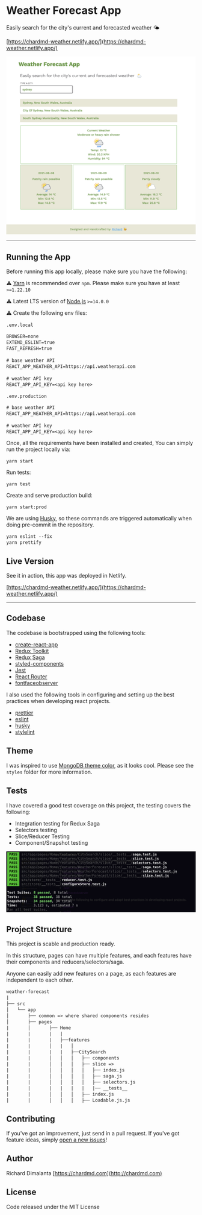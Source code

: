 # Weather Forecast App

Easily search for the city's current and forecasted weather 🌤️

[https://chardmd-weather.netlify.app/](https://chardmd-weather.netlify.app/)

![Alt Text](preview.png)

---

## Running the App

Before running this app locally, please make sure you have the following:

⚠️ [Yarn](https://yarnpkg.com) is recommended over `npm`. Please make sure you have at least `>=1.22.10`

⚠️ Latest LTS version of [Node.js](https://nodejs.org/en/) `>=14.0.0`

⚠️ Create the following env files:

`.env.local`

```shell
BROWSER=none
EXTEND_ESLINT=true
FAST_REFRESH=true

# base weather API
REACT_APP_WEATHER_API=https://api.weatherapi.com

# weather API key
REACT_APP_API_KEY=<api key here>
```

`.env.production`

```shell
# base weather API
REACT_APP_WEATHER_API=https://api.weatherapi.com

# weather API key
REACT_APP_API_KEY=<api key here>
```

Once, all the requirements have been installed and created, You can simply run the project locally via:

```shell
yarn start
```

Run tests:

```shell
yarn test
```

Create and serve production build:

```shell
yarn start:prod
```

We are using [Husky](https://www.npmjs.com/package/husky), so these commands are triggered automatically when doing pre-commit in the repository.

```shell
yarn eslint --fix
yarn prettify
```

## Live Version

See it in action, this app was deployed in Netlify.

[https://chardmd-weather.netlify.app/](https://chardmd-weather.netlify.app/)

---

## Codebase

The codebase is bootstrapped using the following tools:

- [create-react-app](https://create-react-app.dev)
- [Redux Toolkit](https://redux-toolkit.js.org/)
- [Redux Saga](https://redux-saga.js.org/)
- [styled-components](https://styled-components.com/)
- [Jest](https://jestjs.io/)
- [React Router](https://reactrouter.com)
- [fontfaceobserver](https://github.com/bramstein/fontfaceobserver)

I also used the following tools in configuring and setting up the best practices when developing react projects.

- [prettier](https://prettier.io/)
- [eslint](https://eslint.org/)
- [husky](https://www.npmjs.com/package/husky)
- [stylelint](https://stylelint.io/)

## Theme

I was inspired to use [MongoDB theme color](https://www.schemecolor.com/mongodb-logo-colors.php), as it looks cool. Please see the `styles` folder for more information.

## Tests

I have covered a good test coverage on this project, the testing covers the following:

- Integration testing for Redux Saga
- Selectors testing
- Slice/Reducer Testing
- Component/Snapshot testing

![Alt Text](coverage.png)

## Project Structure

This project is scable and production ready.

In this structure, pages can have multiple features, and each features have their components and reducers/selectors/saga.

Anyone can easily add new features on a page, as each features are independent to each other.

```
weather-forecast
|
├── src
│   └── app
│       ├── common => where shared components resides
│       ├── pages
|       │       ├── Home
|       |       |   |
|       |       |   ├──features
|       |       │   |   │
|       |       |   |   ├──CitySearch
|       |       │   │   │   ├── components
|       |       │   │   │   ├── slice =>
|       |       │   │   │   │   ├── index.js
|       |       │   │   │   │   ├── saga.js
|       |       │   │   │   │   ├── selectors.js
|       |       |   |   |   |   |── __tests__
|       |       │   │   │   ├── index.js
|       |       │   │   │   ├── Loadable.js.js
```

## Contributing

If you've got an improvement, just send in a pull request. If you've got feature ideas, simply [open a new issues](https://github.com/chardmd/weather-forecast/issues/new)!

## Author

Richard Dimalanta [https://chardmd.com](http://chardmd.com)

## License

Code released under the MIT License
